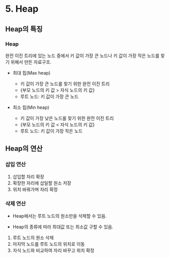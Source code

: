 # 5. Heap

## Heap의 특징

### Heap

완전 이진 트리에 있는 노드 중에서 키 값이 가장 큰 노드나 키 값이 가장 작은 노드를 찾기 위해서 만든 자료구조.

- 최대 힙(Max heap)
  - 키 값이 가장 큰 노드를 찾기 위한 완전 이진 트리
  - {부모 노드의 키 값 > 자식 노드의 키 값}
  - 루트 노드: 키 값이 가장 큰 노드

- 최소 힙(Min heap)
  - 키 값이 가장 낮은 노드를 찾기 위한 완전 이진 트리
  - {부모 노드의 키 값 < 자식 노드의 키 값}
  - 루트 노드: 키 값이 가장 작은 노드



## Heap의 연산

### 삽입 연산

1. 삽입할 자리 확장
2. 확장한 자리에 삽일할 원소 저장
3. 위치 바꿔가며 자리 확정



### 삭제 연산

- Heap에서는 루트 노드의 원소만을 삭제할 수 있음.

- Heap의 종류에 따라 최대값 또는 최소값 구할 수 있음.



1. 루트 노드의 원소 삭제
2. 마지막 노드를 루트 노드의 위치로 이동
3. 자식 노드와 비교하여 자리 바꾸고 위치 확정